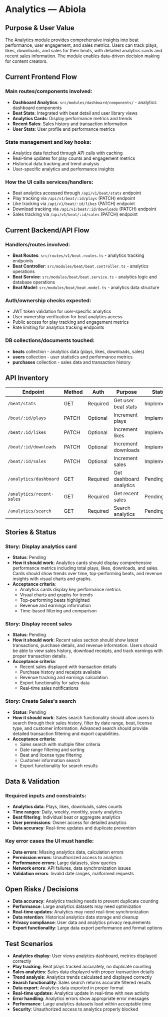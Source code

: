 # Analytics — Abiola

## Purpose & User Value

The Analytics module provides comprehensive insights into beat performance, user engagement, and sales metrics. Users can track plays, likes, downloads, and sales for their beats, with detailed analytics cards and recent sales information. The module enables data-driven decision making for content creators.

## Current Frontend Flow

### Main routes/components involved:
- **Dashboard Analytics**: `src/modules/dashboard/components/` - analytics dashboard components
- **Beat Stats**: Integrated with beat detail and user library views
- **Analytics Cards**: Display performance metrics and trends
- **Recent Sales**: Sales history and transaction information
- **User Stats**: User profile and performance metrics

### State management and key hooks:
- Analytics data fetched through API calls with caching
- Real-time updates for play counts and engagement metrics
- Historical data tracking and trend analysis
- User-specific analytics and performance insights

### How the UI calls services/handlers:
- Beat analytics accessed through `/api/v1/beat/stats` endpoint
- Play tracking via `/api/v1/beat/:id/plays` (PATCH) endpoint
- Like tracking via `/api/v1/beat/:id/likes` (PATCH) endpoint
- Download tracking via `/api/v1/beat/:id/downloads` (PATCH) endpoint
- Sales tracking via `/api/v1/beat/:id/sales` (PATCH) endpoint

## Current Backend/API Flow

### Handlers/routes involved:
- **Beat Routes**: `src/routes/v1/beat.routes.ts` - analytics tracking endpoints
- **Beat Controller**: `src/modules/beat/beat.controller.ts` - analytics operations
- **Beat Service**: `src/modules/beat/beat.service.ts` - analytics logic and database operations
- **Beat Model**: `src/modules/beat/beat.model.ts` - analytics data structure

### Auth/ownership checks expected:
- JWT token validation for user-specific analytics
- User ownership verification for beat analytics access
- Public access for play tracking and engagement metrics
- Rate limiting for analytics tracking endpoints

### DB collections/documents touched:
- **beats** collection - analytics data (plays, likes, downloads, sales)
- **users** collection - user statistics and performance metrics
- **purchases** collection - sales data and transaction history

## API Inventory

| Endpoint | Method | Auth | Purpose | Status | Notes |
|----------|--------|------|---------|--------|-------|
| `/beat/stats` | GET | Required | Get user beat stats | Implemented | Analytics dashboard |
| `/beat/:id/plays` | PATCH | Optional | Increment plays | Implemented | Public tracking |
| `/beat/:id/likes` | PATCH | Optional | Increment likes | Implemented | Public tracking |
| `/beat/:id/downloads` | PATCH | Optional | Increment downloads | Implemented | Public tracking |
| `/beat/:id/sales` | PATCH | Optional | Increment sales | Implemented | Public tracking |
| `/analytics/dashboard` | GET | Required | Get dashboard analytics | Pending | Not implemented |
| `/analytics/recent-sales` | GET | Required | Get recent sales | Pending | Not implemented |
| `/analytics/search` | GET | Required | Search analytics | Pending | Not implemented |

## Stories & Status

### Story: Display analytics card
- **Status**: Pending
- **How it should work**: Analytics cards should display comprehensive performance metrics including total plays, likes, downloads, and sales. Cards should show trends over time, top-performing beats, and revenue insights with visual charts and graphs.
- **Acceptance criteria**: 
  - Analytics cards display key performance metrics
  - Visual charts and graphs for trends
  - Top-performing beats highlighted
  - Revenue and earnings information
  - Time-based filtering and comparison

### Story: Display recent sales
- **Status**: Pending
- **How it should work**: Recent sales section should show latest transactions, purchase details, and revenue information. Users should be able to view sales history, download receipts, and track earnings with proper transaction details.
- **Acceptance criteria**: 
  - Recent sales displayed with transaction details
  - Purchase history and receipts available
  - Revenue tracking and earnings calculation
  - Export functionality for sales data
  - Real-time sales notifications

### Story: Create Sales's search
- **Status**: Pending
- **How it should work**: Sales search functionality should allow users to search through their sales history, filter by date range, beat, license type, and customer information. Advanced search should provide detailed transaction filtering and export capabilities.
- **Acceptance criteria**: 
  - Sales search with multiple filter criteria
  - Date range filtering and sorting
  - Beat and license type filtering
  - Customer information search
  - Export functionality for search results

## Data & Validation

### Required inputs and constraints:
- **Analytics data**: Plays, likes, downloads, sales counts
- **Time ranges**: Daily, weekly, monthly, yearly analytics
- **Beat filtering**: Individual beat or aggregate analytics
- **User permissions**: Owner access for detailed analytics
- **Data accuracy**: Real-time updates and duplicate prevention

### Key error cases the UI must handle:
- **Data errors**: Missing analytics data, calculation errors
- **Permission errors**: Unauthorized access to analytics
- **Performance errors**: Large datasets, slow queries
- **Network errors**: API failures, data synchronization issues
- **Validation errors**: Invalid date ranges, malformed requests

## Open Risks / Decisions

- **Data accuracy**: Analytics tracking needs to prevent duplicate counting
- **Performance**: Large analytics datasets may need optimization
- **Real-time updates**: Analytics may need real-time synchronization
- **Data retention**: Historical analytics data storage and cleanup
- **Privacy compliance**: User data and analytics privacy requirements
- **Export functionality**: Large data export performance and format options

## Test Scenarios

- **Analytics display**: User views analytics dashboard, metrics displayed correctly
- **Play tracking**: Beat plays tracked accurately, no duplicate counting
- **Sales analytics**: Sales data displayed with proper transaction details
- **Trend analysis**: Analytics trends calculated and displayed correctly
- **Search functionality**: Sales search returns accurate filtered results
- **Data export**: Analytics data exported in proper format
- **Real-time updates**: Analytics update in real-time with new activity
- **Error handling**: Analytics errors show appropriate error messages
- **Performance**: Large analytics datasets load within acceptable time
- **Security**: Unauthorized access to analytics properly blocked
